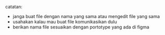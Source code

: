 catatan: 
- janga buat file dengan nama yang sama atau mengedit file yang sama
- usahakan kalau mau buat file komunikasikan dulu
- berikan nama file sesuaikan dengan portotype yang ada di figma